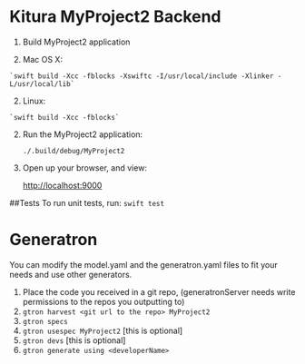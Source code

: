 
# Kitura MyProject2 Backend
1. Build MyProject2 application

  1. Mac OS X: 
	
	`swift build -Xcc -fblocks -Xswiftc -I/usr/local/include -Xlinker -L/usr/local/lib`
	
  2. Linux:
  
    `swift build -Xcc -fblocks`
	
2. Run the MyProject2 application:

	`./.build/debug/MyProject2`
	
3. Open up your browser, and view: 

   [http://localhost:9000](http://localhost:9000)


##Tests
  To run unit tests, run:
  `swift test`

# Generatron
You can modify the model.yaml and the generatron.yaml files to fit your needs and use other generators.
1) Place the code you received in a git repo, (generatronServer needs write permissions to the repos you outputting to)
2) `gtron harvest <git url to the repo> MyProject2`
3) `gtron specs`
4) `gtron usespec MyProject2` [this is optional]
5) `gtron devs` [this is optional]
6) `gtron generate using <developerName>`
